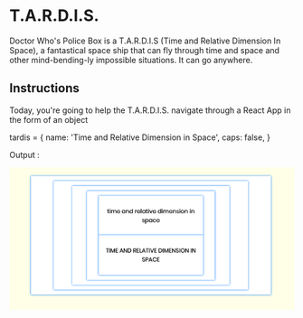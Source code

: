 # T.A.R.D.I.S.
Doctor Who's Police Box is a T.A.R.D.I.S (Time and Relative Dimension In Space), a fantastical space ship that can fly through time and space and other mind-bending-ly impossible situations. It can go anywhere.

## Instructions

Today, you're going to help the T.A.R.D.I.S. navigate through a React App in the form of an object

tardis = {
  name: 'Time and Relative Dimension in Space',
  caps: false,
}

Output :
 
<img src="./tardis.png"/>
